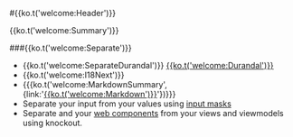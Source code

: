 #{{ko.t('welcome:Header')}}

{{ko.t('welcome:Summary')}}

###{{ko.t('welcome:Separate')}}
- {{ko.t('welcome:SeparateDurandal')}} [{{ko.t('welcome:Durandal')}}](#durandal)
- {{ko.t('welcome:I18Next')}}
- {{{ko.t('welcome:MarkdownSummary',{link:'[{{ko.t(\'welcome:Markdown\')}}](#markdown)'})}}}
- Separate your input from your values using [input masks](#inputmask)
- Separate and your [web components](#webcomponent) from your views and viewmodels using knockout.